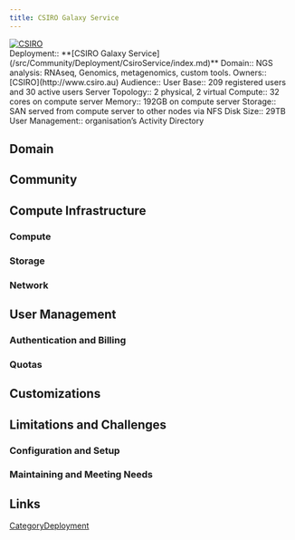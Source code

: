 ```yaml
---
title: CSIRO Galaxy Service
---
```

<div class='center'>
<a href='http://www.csiro.au'><img src="/src/Community/Deployment/CsiroService/CsiroLogo.jpg" alt="CSIRO"  /></a>
</div>





<div class='deploymentbox'>
 Deployment:: **[CSIRO Galaxy Service](/src/Community/Deployment/CsiroService/index.md)**
 Domain:: NGS analysis: RNAseq, Genomics, metagenomics, custom tools.
 Owners:: [CSIRO](http://www.csiro.au)
 Audience:: 
 User Base:: 209 registered users and 30 active users
 Server Topology:: 2 physical, 2 virtual
 Compute:: 32 cores on compute server
 Memory:: 192GB on compute server
 Storage:: SAN served from compute server to other nodes via NFS
 Disk Size:: 29TB
 User Management:: organisation’s Activity Directory
</div>

## Domain

## Community

## Compute Infrastructure

### Compute

### Storage

### Network

## User Management

### Authentication and Billing

### Quotas

## Customizations

## Limitations and Challenges

### Configuration and Setup

### Maintaining and Meeting Needs

## Links

[CategoryDeployment](/src/CategoryDeployment/index.md)
